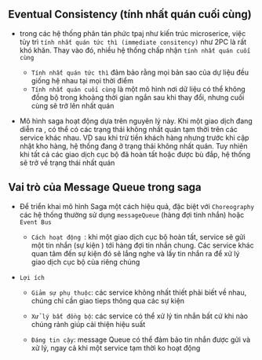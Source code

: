 ## Eventual Consistency (tính nhất quán cuối cùng)

- trong các hệ thống phân tán phức tpaj như kiến trúc microserice, việc tủy trì `tính nhất quán tức thì (immediate consitency)` như 2PC là rất khó khăn. Thay vào đó, nhiều hệ thống chấp nhận `tính nhất quán cuối cùng`
    - `Tính nhất quán tức thì` đảm bảo rằng mọi bản sao của dự liệu đều giống hệ nhau tại mọi thời điểm
    - `Tính nhất quán cuối cùng` là một mô hình nơi dữ liệu có thể không đồng bộ trong khoảng thời gian ngắn sau khi thay đổi, nhưng cuối cùng sẽ trở lên nhất quán

- Mô hình saga hoạt động dựa trên nguyên lý này. Khi một giao dịch đang diễn ra , có thể có các trạng thái không nhất quán tạm thời trên các service khác nhau. VD sau khi trừ tiền khách hàng nhưng trước khi cập nhật kho hàng, hệ thống đang ở trạng thái không nhất quán. Tuy nhiên khi tất cả các giao dịch cục bộ đã hoàn tất hoặc được bù đắp, hệ thống sẽ trở về trạng thái nhất quán


## Vai trò của Message Queue trong saga

- Để triển khai mô hình Saga một cách hiệu quả, đặc biệt với `Choreography` các hệ thống thường sử dụng `messageQueue` (hàng đợi tinh nhắn) hoặc `Event Bus`
    - `Cách hoạt động `: khi một giao dịch cục bộ hoàn tất, service sẽ gửi một tin nhắn (sự kiện ) tới hàng đợi tin nhắn chung. Các service khác quan tâm đến sự kiện đó sẽ lắng nghe và lấy tin nhắn ra để xử lý giao dịch cục bộ của riêng chúng

- `Lợi ích`
    - `Giảm sự phụ thuộc`: các service không nhất thiết phải biết về nhau, chúng chỉ cần giao tieps thông qua các sự kiện

    - `Xử lý bất đồng bộ`: các service có thể xử lý tin nhắn bất cứ khi nào chúng rảnh giúp cải thiện hiệu suất

    - `Đáng tin cậy`: message Queue có thể đảm bảo tin nhắn được gửi và xử lý, ngay cả khi một service tạm thời ko hoạt động

    